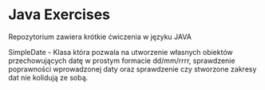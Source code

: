 # Java Exercises

Repozytorium zawiera krótkie ćwiczenia w języku JAVA

SimpleDate - Klasa która pozwala na utworzenie własnych obiektów przechowujących datę w prostym formacie dd/mm/rrrr, sprawdzenie poprawności wprowadzonej daty oraz sprawdzenie czy stworzone zakresy dat nie kolidują ze sobą.
